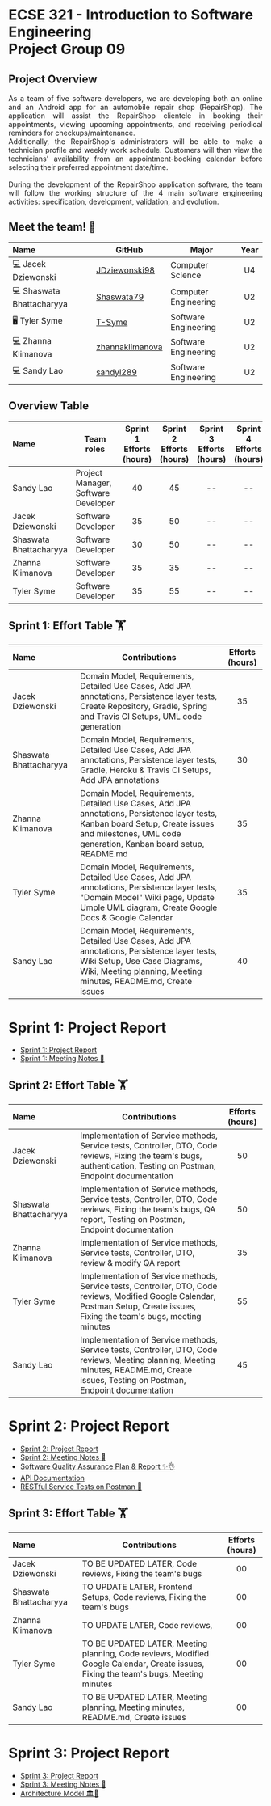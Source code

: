 # ECSE 321 - Introduction to Software Engineering<br/> Project Group 09
## Project Overview

<p align='justify'> As a team of five software developers, we are developing both an online and an Android app for an automobile repair shop (RepairShop). The application will assist the RepairShop clientele in booking their appointments, viewing upcoming appointments, and receiving periodical reminders for checkups/maintenance.<br/>
Additionally, the RepairShop's administrators will be able to make a technician profile and weekly work schedule. Customers will then view the technicians’ availability from an appointment-booking calendar before selecting their preferred appointment date/time. <br/> <br/>
During the development of the RepairShop application software, the team will follow the working structure of the 4 main software engineering activities: specification, development, validation, and evolution.</p>

## Meet the team! 👋
|Name            | GitHub|Major| Year|
| :-------------       | ------- | ------------- | :-------------: |
|💻 Jacek Dziewonski|[JDziewonski98](https://github.com/JDziewonski98)|Computer Science|U4|
|💻 Shaswata Bhattacharyya|[Shaswata79](https://github.com/Shaswata79)|Computer Engineering|U2|
|🖥️ Tyler Syme|[T-Syme](https://github.com/T-Syme)   |Software Engineering|U2|
|💻 Zhanna Klimanova|[zhannaklimanova](https://github.com/zhannaklimanova)|Software Engineering|U2|
|💻 Sandy Lao|[sandyl289](https://github.com/sandyl289)|Software Engineering|U2|

## Overview Table
| Name            | Team roles | Sprint 1<br/> Efforts<br/> (hours)| Sprint 2<br/> Efforts<br/> (hours)| Sprint 3<br/> Efforts<br/> (hours)| Sprint 4<br/> Efforts<br/> (hours)| Total <br/> Effort<br/> (hours)| 
| :-------------         | ------------- | :-------------: | :-------------: | :-------------: | :-------------: | :-------------: |
| Sandy Lao              | Project Manager, Software Developer  | 40 | 45 | -- | -- | 85 |
| Jacek Dziewonski       | Software Developer | 35 | 50 | -- | -- | 85 |
| Shaswata Bhattacharyya | Software Developer | 30 | 50 | -- | -- | 80 |
| Zhanna Klimanova       | Software Developer | 35 | 35 | -- | -- | 70 |
| Tyler Syme             | Software Developer | 35 | 55 | -- | -- | 90 |

## Sprint 1: Effort Table 🏋️ 
| Name            | Contributions | Efforts (hours)|
| :-------------         | ------------- | :-------------: |
| Jacek Dziewonski       | Domain Model, Requirements, Detailed Use Cases, Add JPA annotations, Persistence layer tests, Create Repository, Gradle, Spring and Travis CI Setups, UML code generation | 35 |
| Shaswata Bhattacharyya | Domain Model, Requirements, Detailed Use Cases, Add JPA annotations, Persistence layer tests, Gradle, Heroku & Travis CI Setups, Add JPA annotations | 30 |
| Zhanna Klimanova       |Domain Model, Requirements, Detailed Use Cases, Add JPA annotations, Persistence layer tests, Kanban board Setup, Create issues and milestones, UML code generation, Kanban board setup, README.md | 35 |
| Tyler Syme             | Domain Model, Requirements, Detailed Use Cases, Add JPA annotations, Persistence layer tests, "Domain Model" Wiki page, Update Umple UML diagram, Create Google Docs & Google Calendar | 35 |
| Sandy Lao              |Domain Model, Requirements, Detailed Use Cases, Add JPA annotations, Persistence layer tests, Wiki Setup, Use Case Diagrams, Wiki, Meeting planning, Meeting minutes, README.md, Create issues | 40 |

# Sprint 1: Project Report
- [Sprint 1: Project Report](https://github.com/McGill-ECSE321-Winter2021/project-group-09/wiki/Sprint-1:-Project-Report)<br/>
- [Sprint 1: Meeting Notes 📝](https://github.com/McGill-ECSE321-Winter2021/project-group-09/wiki/Sprint-1:-Project-Report#sprint-1-meeting-notes-)

## Sprint 2: Effort Table 🏋️ 
| Name            | Contributions | Efforts (hours)|
| :-------------         | ------------- | :-------------: |
| Jacek Dziewonski       |Implementation of Service methods, Service tests, Controller, DTO, Code reviews, Fixing the team's bugs, authentication, Testing on Postman, Endpoint documentation |50  |
| Shaswata Bhattacharyya | Implementation of Service methods, Service tests, Controller, DTO, Code reviews, Fixing the team's bugs, QA report, Testing on Postman, Endpoint documentation| 50 |
| Zhanna Klimanova       |Implementation of Service methods, Service tests, Controller, DTO, review & modify QA report | 35 |
| Tyler Syme             |Implementation of Service methods, Service tests, Controller, DTO, Code reviews, Modified Google Calendar, Postman Setup, Create issues, Fixing the team's bugs, meeting minutes	| 55 |
| Sandy Lao              |Implementation of Service methods, Service tests, Controller, DTO, Code reviews, Meeting planning, Meeting minutes, README.md, Create issues, Testing on Postman, Endpoint documentation| 45 |

# Sprint 2: Project Report
- [Sprint 2: Project Report](https://github.com/McGill-ECSE321-Winter2021/project-group-09/wiki/Sprint-2:-Project-Report)
- [Sprint 2: Meeting Notes 📝](https://github.com/McGill-ECSE321-Winter2021/project-group-09/wiki/Sprint-2:-Project-Report#sprint-2-meeting-notes-)
- [Software Quality Assurance Plan & Report ✨👌](https://github.com/McGill-ECSE321-Winter2021/project-group-09/wiki/Software-Quality-Assurance-Plan-&-Report-%E2%9C%A8%F0%9F%91%8C)
- [API Documentation](https://github.com/McGill-ECSE321-Winter2021/project-group-09/wiki/API-Documentation)
- [RESTful Service Tests on Postman 🧪](https://github.com/McGill-ECSE321-Winter2021/project-group-09/wiki/RESTful-Service-Tests-on-Postman-%F0%9F%A7%AA)

## Sprint 3: Effort Table 🏋️ 
| Name            | Contributions | Efforts (hours)|
| :-------------         | ------------- | :-------------: |
| Jacek Dziewonski       |TO BE UPDATED LATER, Code reviews, Fixing the team's bugs | 00 |
| Shaswata Bhattacharyya |TO UPDATE LATER, Frontend Setups, Code reviews, Fixing the team's bugs| 00 |
| Zhanna Klimanova       |TO UPDATE LATER, Code reviews,  | 00 |
| Tyler Syme             |TO BE UPDATED LATER, Meeting planning, Code reviews, Modified Google Calendar, Create issues, Fixing the team's bugs, Meeting minutes | 00 |
| Sandy Lao              |TO BE UPDATED LATER, Meeting planning, Meeting minutes, README.md, Create issues | 00 |

# Sprint 3: Project Report
- [Sprint 3: Project Report](https://github.com/McGill-ECSE321-Winter2021/project-group-09/wiki/Sprint-3:-Project-Report)
- [Sprint 3: Meeting Notes 📝](https://github.com/McGill-ECSE321-Winter2021/project-group-09/wiki/Sprint-3:-Project-Report#sprint-3-meeting-notes-)
- [Architecture Model 🏛️📐](https://github.com/McGill-ECSE321-Winter2021/project-group-09/wiki/Architecture-Model-%F0%9F%8F%9B%EF%B8%8F%F0%9F%93%90)



